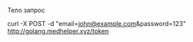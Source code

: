 Тело запрос

curl -X POST -d "email=john@example.com&password=123" http://golang.medhelper.xyz/token